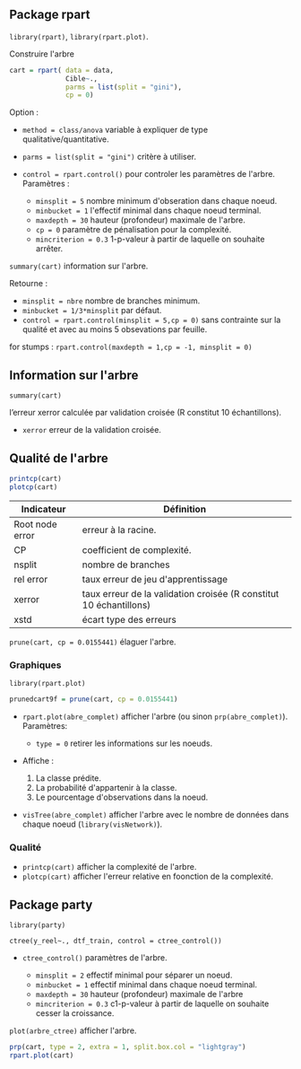 ## Package rpart

`library(rpart)`, `library(rpart.plot)`.

Construire l'arbre

``` R
cart = rpart( data = data, 
              Cible~.,
              parms = list(split = "gini"),
              cp = 0)
```

Option :

* `method = class/anova` variable à expliquer de type qualitative/quantitative.
* `parms = list(split = "gini")` critère à utiliser.
* `control = rpart.control()` pour controler les paramètres de l'arbre. Paramètres :

	* `minsplit = 5` nombre minimum d'obseration dans chaque noeud.
	* `minbucket = 1` l'effectif minimal dans chaque noeud terminal.
 	* `maxdepth = 30` hauteur (profondeur) maximale de l'arbre.
	* `cp = 0` paramètre de pénalisation pour la complexité.
	* `mincriterion = 0.3` 1-p-valeur à partir de laquelle on souhaite arrêter.

`summary(cart)` information sur l'arbre.

Retourne :

* `minsplit = nbre` nombre de branches minimum.
* `minbucket = 1/3*minsplit` par défaut.
* `control = rpart.control(minsplit = 5,cp = 0)` sans contrainte sur la qualité et avec au moins 5 obsevations par feuille.

for stumps : `rpart.control(maxdepth = 1,cp = -1, minsplit = 0)`

## Information sur l'arbre

`summary(cart)` 

l’erreur xerror calculée par validation croisée (R constitut 10 échantillons).

* `xerror` erreur de la validation croisée.

## Qualité de l'arbre 

``` R
printcp(cart)
plotcp(cart)
```

Indicateur      | Définition
----------------|---
Root node error | erreur à la racine. 
CP              | coefficient de complexité.
nsplit          | nombre de branches
rel error       | taux erreur de jeu d'apprentissage
xerror          | taux erreur de la validation croisée (R constitut 10 échantillons)
xstd            | écart type des erreurs 

`prune(cart, cp = 0.0155441)` élaguer l'arbre.

### Graphiques

`library(rpart.plot)`

``` R
prunedcart9f = prune(cart, cp = 0.0155441)
```

* `rpart.plot(abre_complet)` afficher l'arbre (ou sinon `prp(abre_complet)`). Paramètres:
  
	* `type = 0` retirer les informations sur les noeuds.

* Affiche :
  
 	1. La classe prédite.
  	2. La probabilité d'appartenir à la classe.
  	3. Le pourcentage d'observations dans la noeud. 

* `visTree(abre_complet)` afficher l'arbre avec le nombre de données dans chaque noeud (`library(visNetwork)`).

### Qualité

* `printcp(cart)` afficher la complexité de l'arbre.
* `plotcp(cart)` afficher l'erreur relative en foonction de la complexité.

## Package party

`library(party)`

`ctree(y_reel~., dtf_train, control = ctree_control())`

* `ctree_control()` paramètres de l'arbre.

	* `minsplit = 2` effectif minimal pour séparer un noeud.
	* `minbucket = 1` effectif minimal dans chaque noeud terminal.
	* `maxdepth = 30` hauteur (profondeur) maximale de l'arbre
	* `mincriterion = 0.3` c1-p-valeur à partir de laquelle on souhaite cesser la croissance.
 
 `plot(arbre_ctree)` afficher l'arbre.
 
``` R
prp(cart, type = 2, extra = 1, split.box.col = "lightgray")
rpart.plot(cart)
```

